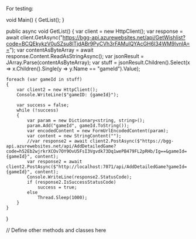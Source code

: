 For testing:

void Main()
{
GetList();
}

public async void GetList()
{
var client = new HttpClient();
var response = await client.GetAsync("https://bgg-api.azurewebsites.net/api/GetWishlist?code=BCQEkykzV0uSZsu8lTjdABr9PyCVh3rFAMuIQYAcGH6I34WM9lvnIA==");
var contentAsByteArray = await response.Content.ReadAsStringAsync();
var jsonResult = JArray.Parse(contentAsByteArray);
var stuff = jsonResult.Children().Select(x => x.Children<JProperty>().Single(y => y.Name == "gameId").Value);

    foreach (var gameId in stuff)
    {
    	var client2 = new HttpClient();
    	Console.WriteLine($"gameID: {gameId}");

    	var success = false;
    	while (!success)
    	{
    		var param = new Dictionary<string, string>();
    		param.Add("gameId", gameId.ToString());
    		var encodedContent = new FormUrlEncodedContent(param);
    		var content = new StringContent("");
    		//var response2 = await client2.PostAsync($"https://bgg-api.azurewebsites.net/api/AddDetailedGame?code=h52Eb2wjrkrXCOv7OY9OvU5FsI3Vgvdk73Dq1wePB479FL2pRHb/Ig==&gameId={gameId}", content);
    		var response2 = await client2.PostAsync($"http://localhost:7071/api/AddDetailedGame?gameId={gameId}", content);
    		Console.WriteLine(response2.StatusCode);
    		if (response2.IsSuccessStatusCode)
    			success = true;
    		else
    			Thread.Sleep(1000);
    	}
    }

}

// Define other methods and classes here

